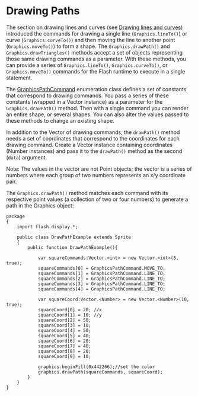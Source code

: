 # Drawing Paths

<div>

The section on drawing lines and curves (see
[Drawing lines and curves](./drawing-lines-and-curves.md)) introduced the
commands for drawing a single line (`Graphics.lineTo()`) or curve
(`Graphics.curveTo()`) and then moving the line to another point
(`Graphics.moveTo()`) to form a shape. The `Graphics.drawPath()` and
`Graphics.drawTriangles()` methods accept a set of objects representing those
same drawing commands as a parameter. With these methods, you can provide a
series of `Graphics.lineTo()`, `Graphics.curveTo()`, or `Graphics.moveTo()`
commands for the Flash runtime to execute in a single statement.

The <a
href="http://help.adobe.com/en_US/FlashPlatform/reference/actionscript/3/flash/display/GraphicsPathCommand.html"
target="_self">GraphicsPathCommand</a> enumeration class defines a set of
constants that correspond to drawing commands. You pass a series of these
constants (wrapped in a Vector instance) as a parameter for the
`Graphics.drawPath()` method. Then with a single command you can render an
entire shape, or several shapes. You can also alter the values passed to these
methods to change an existing shape.

In addition to the Vector of drawing commands, the `drawPath()` method needs a
set of coordinates that correspond to the coordinates for each drawing command.
Create a Vector instance containing coordinates (Number instances) and pass it
to the `drawPath()` method as the second (`data`) argument.

<div>

Note: The values in the vector are not Point objects; the vector is a series of
numbers where each group of two numbers represents an x/y coordinate pair.

</div>

The `Graphics.drawPath()` method matches each command with its respective point
values (a collection of two or four numbers) to generate a path in the Graphics
object:

    package
    {
        import flash.display.*;

        public class DrawPathExample extends Sprite
        {
            public function DrawPathExample(){

                var squareCommands:Vector.<int> = new Vector.<int>(5, true);
                squareCommands[0] = GraphicsPathCommand.MOVE_TO;
                squareCommands[1] = GraphicsPathCommand.LINE_TO;
                squareCommands[2] = GraphicsPathCommand.LINE_TO;
                squareCommands[3] = GraphicsPathCommand.LINE_TO;
                squareCommands[4] = GraphicsPathCommand.LINE_TO;

                var squareCoord:Vector.<Number> = new Vector.<Number>(10, true);
                squareCoord[0] = 20; //x
                squareCoord[1] = 10; //y
                squareCoord[2] = 50;
                squareCoord[3] = 10;
                squareCoord[4] = 50;
                squareCoord[5] = 40;
                squareCoord[6] = 20;
                squareCoord[7] = 40;
                squareCoord[8] = 20;
                squareCoord[9] = 10;

                graphics.beginFill(0x442266);//set the color
                graphics.drawPath(squareCommands, squareCoord);
            }
        }
    }

</div>
